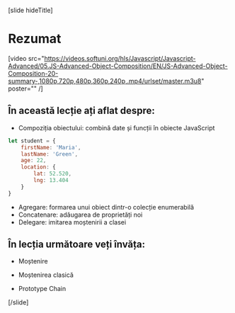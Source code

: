 [slide hideTitle]

# Rezumat

[video src="https://videos.softuni.org/hls/Javascript/Javascript-Advanced/05.JS-Advanced-Object-Composition/EN/JS-Advanced-Object-Composition-20-summary-,1080p,720p,480p,360p,240p,.mp4/urlset/master.m3u8" poster="" /]

## În această lecție ați aflat despre:

- Compoziția obiectului: combină date și funcții în obiecte JavaScript

```js
let student = {
    firstName: 'Maria',
    lastName: 'Green',
    age: 22,
    location: {
        lat: 52.520,
        lng: 13.404
    }
}
```

- Agregare: formarea unui obiect dintr-o colecție enumerabilă
- Concatenare: adăugarea de proprietăți noi
- Delegare: imitarea moștenirii a clasei

## În lecția următoare veți învăța:

- Moștenire

- Moștenirea clasică

- Prototype Chain

[/slide]